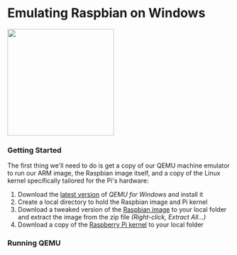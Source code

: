 # Emulating Raspbian on Windows

<img src="http://www.googledrive.com/host/0B9NJr90onOFaM3FURm5BLUZJdkU" width="240px" />

### Getting Started
The first thing we'll need to do is get a copy of our QEMU machine emulator to run our ARM image, the Raspbian image itself, and a copy of the Linux kernel specifically tailored for the Pi's hardware:
1. Download the [latest version](http://qemu.weilnetz.de/w32/qemu-w32-setup-20150503.exe) of *QEMU for Windows* and install it
2. Create a local directory to hold the Raspbian image and Pi kernel
3.  Download a tweaked version of the [Raspbian image](https://docs.google.com/uc?id=0B9NJr90onOFaNm1ZYmVDLVluX0U&export=download) to your local folder and extract the image from the zip file *(Right-click, Extract All...)*
4. Download a copy of the [Raspberry Pi kernel](http://xecdesign.com/downloads/linux-qemu/kernel-qemu) to your local folder

### Running QEMU
